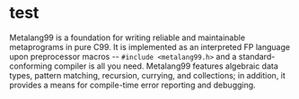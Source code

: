 # test

Metalang99 is a foundation for writing reliable and maintainable metaprograms in pure C99. It is implemented as an interpreted FP language upon preprocessor macros -- `#include <metalang99.h>` and a standard-conforming compiler is all you need. Metalang99 features algebraic data types, pattern matching, recursion, currying, and collections; in addition, it provides a means for compile-time error reporting and debugging.
